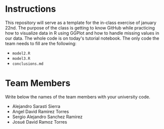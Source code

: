 # Instructions

This repository will serve as a template for the in-class exercise of january 22nd. The purpose of the class is getting to know GitHub while practicing how to visualize data in R using GGPlot and how to handle missing values in our data. The whole code is on today's tutorial notebook. The only code the team needs to fill are the following:
- `model2.R`
- `model3.R`
- `conclusions.md`

# Team Members
Write below the names of the team members with your university code.
- Alejandro Sarasti Sierra
- Angel David Ramirez Torres
- Sergio Alejandro Sanchez Ramirez
- Josué David Ramoz Torres

